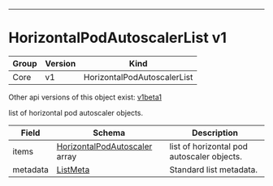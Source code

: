 

-----------
# HorizontalPodAutoscalerList v1



Group        | Version     | Kind
------------ | ---------- | -----------
Core | v1 | HorizontalPodAutoscalerList




<aside class="notice">Other api versions of this object exist: <a href="#horizontalpodautoscalerlist-v1beta1">v1beta1</a> </aside>


list of horizontal pod autoscaler objects.



Field        | Schema     | Description
------------ | ---------- | -----------
items | [HorizontalPodAutoscaler](#horizontalpodautoscaler-v1) array | list of horizontal pod autoscaler objects.
metadata | [ListMeta](#listmeta-unversioned) | Standard list metadata.






